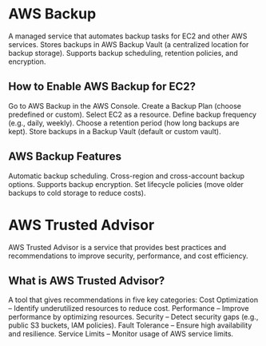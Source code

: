 # AWS Backup

A managed service that automates backup tasks for EC2 and other AWS services.
Stores backups in AWS Backup Vault (a centralized location for backup storage).
Supports backup scheduling, retention policies, and encryption.

## How to Enable AWS Backup for EC2?

Go to AWS Backup in the AWS Console.
Create a Backup Plan (choose predefined or custom).
Select EC2 as a resource.
Define backup frequency (e.g., daily, weekly).
Choose a retention period (how long backups are kept).
Store backups in a Backup Vault (default or custom vault).

## AWS Backup Features

Automatic backup scheduling.
Cross-region and cross-account backup options.
Supports backup encryption.
Set lifecycle policies (move older backups to cold storage to reduce costs).

# AWS Trusted Advisor
AWS Trusted Advisor is a service that provides best practices and recommendations to improve security, performance, and cost efficiency.

## What is AWS Trusted Advisor?

A tool that gives recommendations in five key categories:
Cost Optimization – Identify underutilized resources to reduce cost.
Performance – Improve performance by optimizing resources.
Security – Detect security gaps (e.g., public S3 buckets, IAM policies).
Fault Tolerance – Ensure high availability and resilience.
Service Limits – Monitor usage of AWS service limits.
